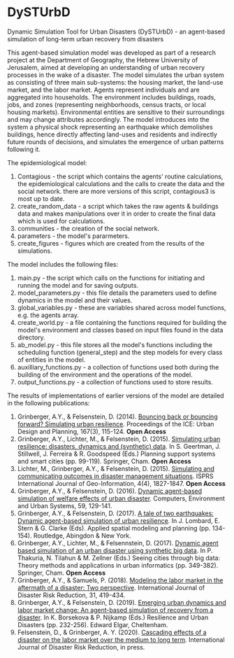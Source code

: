 # DySTUrbD
Dynamic Simulation Tool for Urban Disasters (DySTUrbD) - an agent-based simulation of long-term urban recovery from disasters

This agent-based simulation model was developed as part of a research project at the Department of Geography, the Hebrew University of Jerusalem, aimed at developing an understanding of urban recovery processes in the wake of a disaster. The model simulates the urban system as consisting of three main sub-systems: the housing market, the land-use market, and the labor market. Agents represent individuals and are aggregated into households. The environment includes buildings, roads, jobs, and zones (representing neighborhoods, census tracts, or local housing markets). Environmental entities are sensitive to their surroundings and may change attributes accordingly. The model introduces into the system a physical shock representing an earthquake which demolishes buildings, hence directly affecting land-uses and residents and indirectly future rounds of decisions, and simulates the emergence of urban patterns following it.

The epidemiological model:
1. Contagious - the script which contains the agents' routine calculations, the epidemiological calculations and the calls to create the data and the social network. there are more versions of this script, contagious3 is most up to date.
2. create_random_data - a script which takes the raw agents & buildings data and makes manipulations over it in order to create the final data which is used for calculations.
3. communities - the creation of the social network.
4. parameters - the model's pararmeters.
5. create_figures - figures which are created from the results of the simulations.	


The model includes the following files:
1. main.py - the script which calls on the functions for initiating and running the model and for saving outputs.
2. model_parameters.py - this file details the parameters used to define dynamics in the model and their values.
3. global_variables.py - these are variables shared across model functions, e.g. the agents array.
4. create_world.py - a file containing the functions required for building the model's environment and classes based on input files found in the data directory.
5. ab_model.py - this file stores all the model's functions including the scheduling function (general_step) and the step models for every class of entities in the model.
6. auxilliary_functions.py - a collection of functions used both during the building of the environment and the operations of the model.
7. output_functions.py - a collection of functions used to store results.

The results of implementations of earlier versions of the model are detailed in the following publications:
1. Grinberger, A.Y., & Felsenstein, D. (2014). [Bouncing back or bouncing forward? Simulating urban resilience](https://www.icevirtuallibrary.com/doi/full/10.1680/udap.13.00021). Proceedings of the ICE: Urban Design and Planning, 167(3), 115-124. **Open Access**
2.	Grinberger, A.Y., Lichter, M., & Felsenstein, D. (2015). [Simulating urban resilience: disasters, dynamics and (synthetic) data](https://link.springer.com/chapter/10.1007/978-3-319-18368-8_6). In S. Geertman, J. Stillwell, J. Ferreira & R. Goodspeed (Eds.) Planning support systems and smart cities (pp. 99-119). Springer, Cham. **Open Access**
3. Lichter, M., Grinberger, A.Y., & Felsenstein, D. (2015). [Simulating and communicating outcomes in disaster management situations](https://www.mdpi.com/2220-9964/4/4/1827). ISPRS International Journal of Geo-Information, 4(4), 1827-1847. **Open Access**
4. Grinberger, A.Y., & Felsenstein, D. (2016). [Dynamic agent-based simulation of welfare effects of urban disaster](https://www.sciencedirect.com/science/article/pii/S0198971516300862). Computers, Environment and Urban Systems, 59, 129-141.
5.	Grinberger, A.Y., & Felsenstein, D. (2017). [A tale of two earthquakes: Dynamic agent-based simulation of urban resilience](https://www.taylorfrancis.com/books/e/9781315683621/chapters/10.4324/9781315683621-18). In J. Lombard, E. Stern & G. Clarke (Eds). Applied spatial modeling and planning (pp. 134-154). Routledge, Abingdon & New York. 
6.	Grinberger, A.Y., Lichter, M., & Felsennstein, D. (2017). [Dynamic agent based simulation of an urban disaster using synthetic big data](https://link.springer.com/chapter/10.1007/978-3-319-40902-3_20). In P. Thakuria, N. Tilahun & M. Zellner (Eds.) Seeing cities through big data: Theory methods and applications in urban informatics (pp. 349-382). Springer, Cham. **Open Access**
7. Grinberger, A.Y., & Samuels, P. (2018). [Modeling the labor market in the aftermath of a disaster: Two perspective](https://www.sciencedirect.com/science/article/pii/S2212420918306514). International Journal of Disaster Risk Reduction, 31, 419-434.
8.	Grinberger, A.Y., & Felsenstein, D. (2019). [Emerging urban dynamics and labor market change: An agent-based simulation of recovery from a disaster](https://www.elgaronline.com/view/edcoll/9781788970099/9781788970099.00019.xml). In K. Borsekova & P. Nijkamp (Eds.) Resilience and Urban Disasters (pp. 232-256). Edward Elgar, Cheltenham.
9. Felsenstein, D., & Grinberger, A. Y. (2020). [Cascading effects of a disaster on the labor market over the medium to long term](https://www.sciencedirect.com/science/article/pii/S2212420919309835?via%3Dihub). International Journal of Disaster Risk Reduction, in press.
